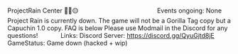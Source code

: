 ProjectRain Center 🔴🔴🟡 ‎ ‎ ‎ ‎ ‎ ‎ ‎ ‎ ‎ ‎ ‎ ‎ ‎ ‎ ‎ ‎ ‎ ‎ ‎ ‎ ‎ ‎ ‎ ‎ ‎ ‎ ‎ ‎ ‎ ‎ ‎ ‎ ‎ ‎ ‎ ‎ ‎ ‎ ‎ ‎ ‎ ‎ ‎ ‎ ‎ ‎ ‎ ‎ ‎ ‎ ‎ ‎ ‎ ‎ ‎ ‎ ‎ ‎ ‎ ‎ ‎ ‎ ‎ ‎ ‎ ‎ ‎ ‎ ‎ ‎ ‎ ‎ ‎ ‎ ‎ Events ongoing: None
Project Rain is currently down. The game will not be a Gorilla Tag copy but a Capuchin 1.0 copy. FAQ is below
Please use Modmail in the Discord for any questions!
‎ ‎ ‎
‎ ‎ ‎
‎ ‎ ‎
‎ ‎ ‎
Links:
Discord Server: https://discord.gg/QyuGjtd8jE
‎ ‎ ‎
‎ ‎ ‎
‎ ‎ ‎
‎ ‎ ‎
‎ ‎ ‎
GameStatus: Game down (hacked + wip)
